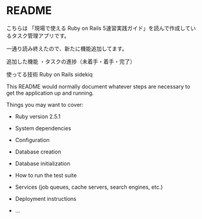 # README

こちらは
「現場で使える Ruby on Rails 5速習実践ガイド」を読んで作成しているタスク管理アプリです。

一通り読み終えたので、新たに機能追加してます。

追加した機能
・タスクの進捗（未着手・着手・完了）

使ってる技術
Ruby on Rails
sidekiq


This README would normally document whatever steps are necessary to get the
application up and running.

Things you may want to cover:

* Ruby version
  2.5.1
* System dependencies

* Configuration

* Database creation

* Database initialization

* How to run the test suite

* Services (job queues, cache servers, search engines, etc.)

* Deployment instructions

* ...
